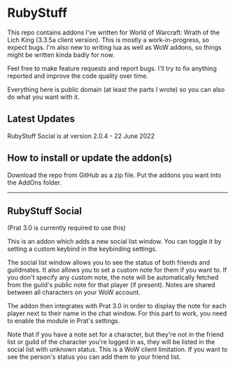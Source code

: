 # RubyStuff
This repo contains addons I've written for World of Warcraft: Wrath of the Lich King (3.3.5a client version). This is mostly a work-in-progress, so expect bugs. I'm also new to writing lua as well as WoW addons, so things might be written kinda badly for now. 

Feel free to make feature requests and report bugs. I'll try to fix anything reported and improve the code quality over time.

Everything here is public domain (at least the parts I wrote) so you can also do what you want with it.

## Latest Updates
RubyStuff Social is at version 2.0.4 - 22 June 2022

## How to install or update the addon(s)

Download the repo from GitHub as a zip file. Put the addons you want into the AddOns folder.

----

## RubyStuff Social
(Prat 3.0 is currently required to use this)

This is an addon which adds a new social list window. You can toggle it by setting a custom keybind in the keybinding settings.

The social list window allows you to see the status of both friends and guildmates. It also allows you to set a custom note for them if you want to. If you don't specify any custom note, the note will be automatically fetched from the guild's public note for that player (if present). Notes are shared between all characters on your WoW account.

The addon then integrates with Prat 3.0 in order to display the note for each player next to their name in the chat window. For this part to work, you need to enable the module in Prat's settings.

Note that if you have a note set for a character, but they're not in the friend list or guild of the character you're logged in as, they will be listed in the social list with unknown status. This is a WoW client limitation. If you want to see the person's status you can add them to your friend list.
